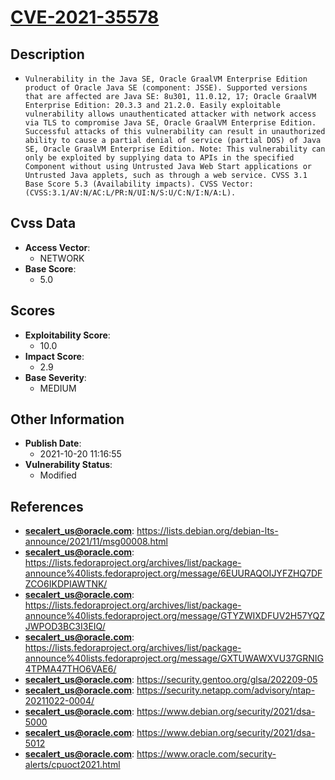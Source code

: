 
# [CVE-2021-35578](https://lists.debian.org/debian-lts-announce/2021/11/msg00008.html)

## Description

- `Vulnerability in the Java SE, Oracle GraalVM Enterprise Edition product of Oracle Java SE (component: JSSE). Supported versions that are affected are Java SE: 8u301, 11.0.12, 17; Oracle GraalVM Enterprise Edition: 20.3.3 and 21.2.0. Easily exploitable vulnerability allows unauthenticated attacker with network access via TLS to compromise Java SE, Oracle GraalVM Enterprise Edition. Successful attacks of this vulnerability can result in unauthorized ability to cause a partial denial of service (partial DOS) of Java SE, Oracle GraalVM Enterprise Edition. Note: This vulnerability can only be exploited by supplying data to APIs in the specified Component without using Untrusted Java Web Start applications or Untrusted Java applets, such as through a web service. CVSS 3.1 Base Score 5.3 (Availability impacts). CVSS Vector: (CVSS:3.1/AV:N/AC:L/PR:N/UI:N/S:U/C:N/I:N/A:L).`

## Cvss Data

- **Access Vector**:
  - NETWORK
- **Base Score**:
  - 5.0

## Scores

- **Exploitability Score**:
  - 10.0
- **Impact Score**:
  - 2.9
- **Base Severity**:
  - MEDIUM

## Other Information

- **Publish Date**:
  - 2021-10-20 11:16:55
- **Vulnerability Status**:
  - Modified

## References

- **secalert_us@oracle.com**: https://lists.debian.org/debian-lts-announce/2021/11/msg00008.html
- **secalert_us@oracle.com**: https://lists.fedoraproject.org/archives/list/package-announce%40lists.fedoraproject.org/message/6EUURAQOIJYFZHQ7DFZCO6IKDPIAWTNK/
- **secalert_us@oracle.com**: https://lists.fedoraproject.org/archives/list/package-announce%40lists.fedoraproject.org/message/GTYZWIXDFUV2H57YQZJWPOD3BC3I3EIQ/
- **secalert_us@oracle.com**: https://lists.fedoraproject.org/archives/list/package-announce%40lists.fedoraproject.org/message/GXTUWAWXVU37GRNIG4TPMA47THO6VAE6/
- **secalert_us@oracle.com**: https://security.gentoo.org/glsa/202209-05
- **secalert_us@oracle.com**: https://security.netapp.com/advisory/ntap-20211022-0004/
- **secalert_us@oracle.com**: https://www.debian.org/security/2021/dsa-5000
- **secalert_us@oracle.com**: https://www.debian.org/security/2021/dsa-5012
- **secalert_us@oracle.com**: https://www.oracle.com/security-alerts/cpuoct2021.html

